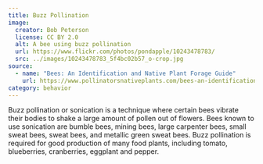 ```yaml
---
title: Buzz Pollination
image:
  creator: Bob Peterson
  license: CC BY 2.0
  alt: A bee using buzz pollination
  url: https://www.flickr.com/photos/pondapple/10243478783/
  src: ../images/10243478783_5f4bc02b57_o-crop.jpg
source:
  - name: "Bees: An Identification and Native Plant Forage Guide"
    url: https://www.pollinatorsnativeplants.com/bees-an-identification-and-native-plant-forage-guide.html
category: behavior
---
```

Buzz pollination or sonication is a technique where certain bees vibrate their bodies to shake a large amount of pollen out of flowers. Bees known to use sonication are bumble bees, mining bees, large carpenter bees, small sweat bees, sweat bees, and metallic green sweat bees. Buzz pollination is required for good production of many food plants, including tomato, blueberries, cranberries, eggplant and pepper.
